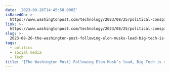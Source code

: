 ```yaml
---
date: '2023-08-26T14:45:58.000Z'
isBasedOn: >-
  https://www.washingtonpost.com/technology/2023/08/25/political-conspiracies-facebook-youtube-elon-musk
link: >-
  https://www.washingtonpost.com/technology/2023/08/25/political-conspiracies-facebook-youtube-elon-musk
slug: >-
  2023-08-26-the-washington-post-following-elon-musks-lead-big-tech-is-surrendering
tags:
  - politics
  - social media
  - Tech
title: '[The Washington Post] Following Elon Musk’s lead, Big Tech is surrendering '
---
```


